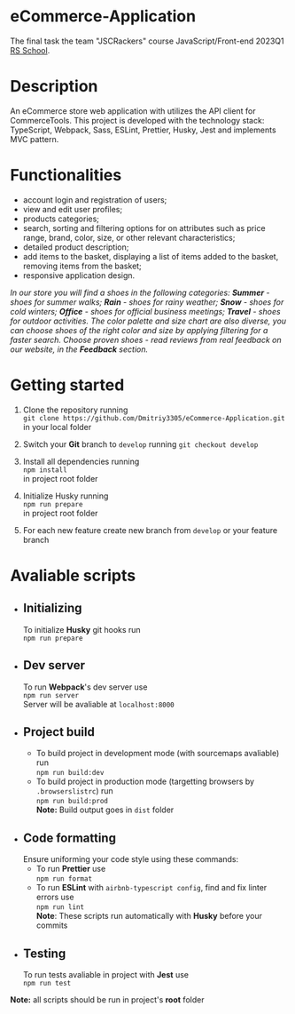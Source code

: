 # eCommerce-Application
The final task the team "JSCRackers" course JavaScript/Front-end 2023Q1 [RS School](https://app.rs.school/).

# Description
An eCommerce store web application  with utilizes the API client for CommerceTools.
This project is developed with the technology stack: TypeScript, Webpack, Sass, ESLint, Prettier, Husky, Jest and implements MVC pattern.

# Functionalities
- account login and registration  of users;
- view and edit user profiles;
- products categories;
- search, sorting and filtering options for on attributes such as price range, brand, color, size, or other relevant characteristics;
- detailed product description;
- add items to the basket, displaying a list of items added to the basket, removing  items from the basket;
- responsive application design.

*In our store you will find а shoes in the following categories:
**Summer** -  shoes for summer walks;
**Rain** -  shoes for rainy weather;
**Snow** - shoes for cold winters;
**Office**  - shoes for official business meetings;
**Travel** - shoes for outdoor activities.
The color palette and size chart are also diverse, you can choose shoes of the right color and size by applying filtering for a faster search.
Choose proven shoes - read reviews from real feedback  on our website, in the **Feedback** section.*

# Getting started
1. Clone the repository running <br>
```git clone https://github.com/Dmitriy3305/eCommerce-Application.git``` <br>
in your local folder

2. Switch your **Git** branch to ```develop``` running
```git checkout develop```

3. Install all dependencies running <br>
```npm install``` <br>
in project root folder

4. Initialize Husky running <br>
```npm run prepare``` <br>
in project root folder

5. For each new feature create new branch from ```develop``` or your feature branch

# Avaliable scripts
- ## Initializing 
  To initialize **Husky** git hooks run <br>
  ```npm run prepare```
- ## Dev server
  To run **Webpack**'s dev server use<br>
  ```npm run server```<br>
  Server will be avaliable at ```localhost:8000```
- ## Project build
  - To build project in development mode (with sourcemaps avaliable) run<br>
    ```npm run build:dev```
  - To build project in production mode (targetting browsers by ```.browserslistrc```) run<br>
  ```npm run build:prod```<br>
**Note:** Build output goes in ```dist``` folder
- ## Code formatting
  Ensure uniforming your code style using these commands:
  - To run **Prettier** use<br>
    ```npm run format```
  - To run **ESLint** with ```airbnb-typescript config```, find and fix linter errors use<br>
    ```npm run lint```<br>
  **Note**: These scripts run automatically with **Husky** before your commits
- ## Testing
  To run tests avaliable in project with **Jest** use<br>
  ```npm run test```

**Note:** all scripts should be run in project's **root** folder



